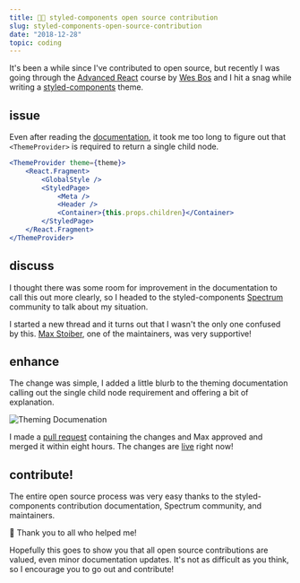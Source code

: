 ```yaml
---
title: 💅🏼 styled-components open source contribution
slug: styled-components-open-source-contribution
date: "2018-12-28"
topic: coding
---
```


It's been a while since I've contributed to open source, but recently I was going through the [Advanced React][1] course by [Wes Bos][2] and I hit a snag while writing a [styled-components][3] theme.

## issue

Even after reading the [documentation][4], it took me too long to figure out that `<ThemeProvider>` is required to return a single child node.

```jsx {2,9}
<ThemeProvider theme={theme}>
    <React.Fragment>
        <GlobalStyle />
        <StyledPage>
            <Meta />
            <Header />
            <Container>{this.props.children}</Container>
        </StyledPage>
    </React.Fragment>
</ThemeProvider>
```

## discuss

I thought there was some room for improvement in the documentation to call this out more clearly, so I headed to the styled-components [Spectrum][5] community to talk about my situation.

I started a new thread and it turns out that I wasn't the only one confused by this. [Max Stoiber][6], one of the maintainers, was very supportive!

## enhance

The change was simple, I added a little blurb to the theming documentation calling out the single child node requirement and offering a bit of explanation.

![Theming Documenation][7]

I made a [pull request][8] containing the changes and Max approved and merged it within eight hours. The changes are [live][4] right now!

## contribute!

The entire open source process was very easy thanks to the styled-components contribution documentation, Spectrum community, and maintainers.

🖤 Thank you to all who helped me!

Hopefully this goes to show you that all open source contributions are valued, even minor documentation updates. It's not as difficult as you think, so I encourage you to go out and contribute!

[1]: https://advancedreact.com/
[2]: https://twitter.com/wesbos
[3]: https://www.styled-components.com/
[4]: https://www.styled-components.com/docs/advanced#theming
[5]: https://spectrum.chat/styled-components
[6]: https://twitter.com/mxstbr
[7]: /images/posts/theming-documentation.png
[8]: https://github.com/styled-components/styled-components-website/pull/410
